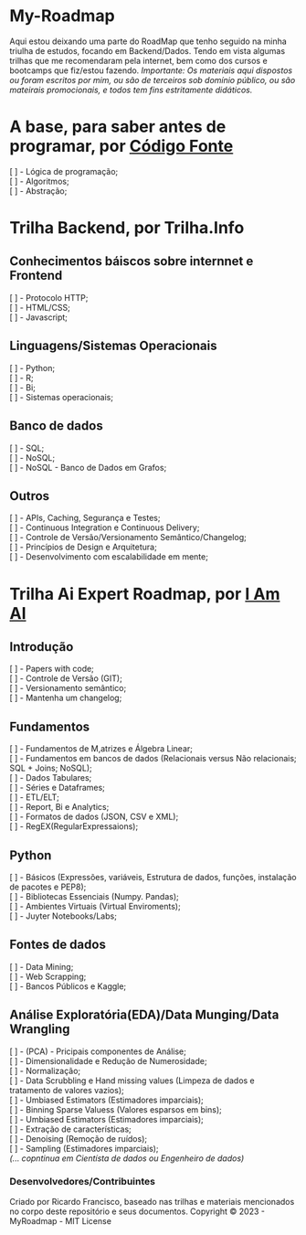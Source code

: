 # My-Roadmap

Aqui estou deixando uma parte do RoadMap que tenho seguido na minha triulha de estudos, focando em Backend/Dados.
Tendo em vista algumas trilhas que me recomendaram pela internet, bem como dos cursos e bootcamps que fiz/estou fazendo.
_Importante: Os materiais aqui dispostos ou foram escritos por mim, ou são de terceiros sob domínio público, ou são mateirais promocionais, e todos tem fins estritamente didáticos._

# A base, para saber antes de programar, por [Código Fonte](https://www.youtube.com/watch?v=BTENKdRVS2U)
[ ] - Lógica de programação;  
[ ] - Algoritmos;  
[ ] - Abstração;  

# Trilha Backend, por Trilha.Info

## Conhecimentos báiscos sobre internnet e Frontend
[ ] - Protocolo HTTP;  
[ ] - HTML/CSS;  
[ ] - Javascript;  
## Linguagens/Sistemas Operacionais
[ ] - Python;  
[ ] - R;  
[ ] - Bi;  
[ ] - Sistemas operacionais;  
## Banco de dados
[ ] - SQL;  
[ ] - NoSQL;  
[ ] - NoSQL - Banco de Dados em Grafos;  
## Outros
[ ] - APIs, Caching, Segurança e Testes;  
[ ] - Continuous Integration e Continuous Delivery;  
[ ] - Controle de Versão/Versionamento Semântico/Changelog;  
[ ] - Princípios de Design e Arquitetura;  
[ ] - Desenvolvimento com escalabilidade em mente;  

# Trilha Ai Expert Roadmap, por [I Am AI](https://i.am.ai/)

## Introdução
[ ] - Papers with code;  
[ ] - Controle de Versão (GIT);  
[ ] - Versionamento semântico;  
[ ] - Mantenha um changelog;  
## Fundamentos
[ ] - Fundamentos de M,atrizes e Álgebra Linear;  
[ ] - Fundamentos em bancos de dados (Relacionais versus Não relacionais; SQL + Joins; NoSQL);  
[ ] - Dados Tabulares;  
[ ] - Séries e Dataframes;  
[ ] - ETL/ELT;  
[ ] - Report, Bi e Analytics;  
[ ] - Formatos de dados (JSON, CSV e XML);  
[ ] - RegEX(RegularExpressaions);  
## Python
[ ] - Básicos (Expressões, variáveis, Estrutura de dados, funções, instalação de pacotes e PEP8);  
[ ] - Bibliotecas Essenciais (Numpy. Pandas);  
[ ] - Ambientes Virtuais (Virtual Enviroments);  
[ ] - Juyter Notebooks/Labs;
## Fontes de dados
[ ] - Data Mining;  
[ ] - Web Scrapping;  
[ ] - Bancos Públicos e Kaggle;  
## Análise Exploratória(EDA)/Data Munging/Data Wrangling
[ ] - (PCA) - Pricipais componentes de Análise;  
[ ] - Dimensionalidade e Redução de Numerosidade;  
[ ] - Normalização;  
[ ] - Data Scrubbling e Hand missing values (Limpeza de dados e tratamento de valores vazios);  
[ ] - Umbiased Estimators (Estimadores imparciais);  
[ ] - Binning Sparse Valuess (Valores esparsos em bins);  
[ ] - Umbiased Estimators (Estimadores imparciais);  
[ ] - Extração de características;  
[ ] - Denoising (Remoção de ruídos);  
[ ] - Sampling (Estimadores imparciais);  
_(... copntinua em Cientísta de dados ou Engenheiro de dados)_  
### Desenvolvedores/Contribuintes
Criado por Ricardo Francisco, baseado nas trilhas e materiais mencionados no corpo deste repositório e seus documentos. 
Copyright © 2023 - MyRoadmap - MIT License
